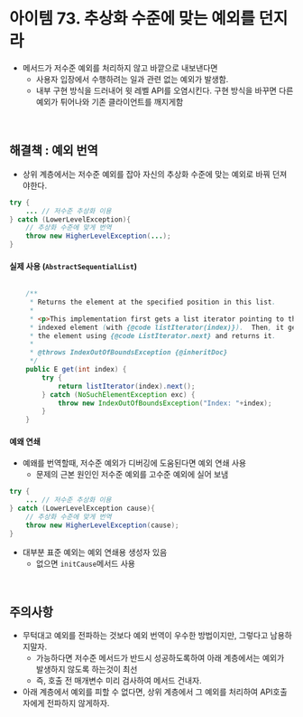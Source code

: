 # 아이템 73. 추상화 수준에 맞는 예외를 던지라

- 메서드가 저수준 예외를 처리하지 않고 바깥으로 내보낸다면
  - 사용자 입장에서 수행하려는 일과 관련 없는 예외가 발생함.
  - 내부 구현 방식을 드러내어 윗 레벨 API를 오염시킨다. 구현 방식을 바꾸면 다른 예외가 튀어나와 기존 클라이언트를 깨지게함

<br/>

## 해결책 : 예외 번역
- 상위 계층에서는 저수준 예외를 잡아 자신의 추상화 수준에 맞는 예외로 바꿔 던져야한다.

```java
try {
    ... // 저수준 추상화 이용
} catch (LowerLevelException){
    // 추상화 수준에 맞게 번역
    throw new HigherLevelException(...);
}
```
#### 실제 사용 (`AbstractSequentialList`)

```java

    /**
     * Returns the element at the specified position in this list.
     *
     * <p>This implementation first gets a list iterator pointing to the
     * indexed element (with {@code listIterator(index)}).  Then, it gets
     * the element using {@code ListIterator.next} and returns it.
     *
     * @throws IndexOutOfBoundsException {@inheritDoc}
     */
    public E get(int index) {
        try {
            return listIterator(index).next();
        } catch (NoSuchElementException exc) {
            throw new IndexOutOfBoundsException("Index: "+index);
        }
    }
```
#### 예왜 연쇄
- 예왜를 번역할때, 저수준 예외가 디버깅에 도움된다면 예외 연쇄 사용
  - 문제의 근본 원인인 저수준 예외를 고수준 예외에 실어 보냄

```java
try {
    ... // 저수준 추상화 이용
} catch (LowerLevelException cause){
    // 추상화 수준에 맞게 번역
    throw new HigherLevelException(cause);
}
```
- 대부분 표준 예외는 예외 연쇄용 생성자 있음
  - 없으면 `initCause`메서드 사용 


<br/>

## 주의사항
- 무턱대고 예외를 전파하는 것보다 예외 번역이 우수한 방법이지만, 그렇다고 남용하지말자.
  - 가능하다면 저수준 메서드가 반드시 성공하도록하여 아래 계층에서는 예외가 발생하지 않도록 하는것이 최선
  - 즉, 호출 전 매개변수 미리 검사하여 메서드 건내자.
- 아래 계층에서 예외를 피할 수 없다면, 상위 계층에서 그 예외를 처리하여 API호출자에게 전파하지 않게하자.